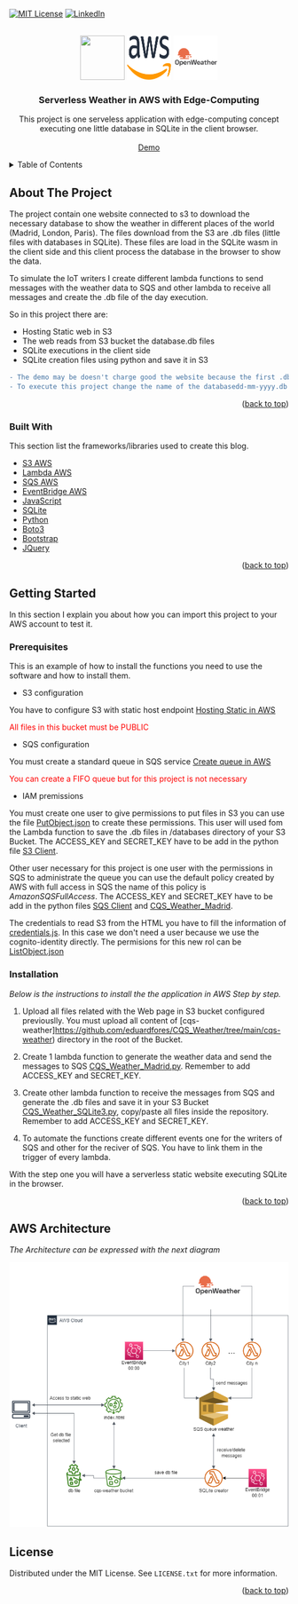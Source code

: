 [![MIT License][license-shield]][license-url]
[![LinkedIn][linkedin-shield]][linkedin-url]


<!-- PROJECT LOGO -->
<br />
<div align="center">
  <img src="https://user-images.githubusercontent.com/552629/76405509-87025300-6388-11ea-86c9-af882abb00bd.png" width="80" height="80" />
  <img src="README_IMGS/Amazon_Web_Services_Logo.png" alt="Logo" width="80" height="80">
  <img src="README_IMGS/openweather.png" width="80" height="80" />

  <h3 align="center">Serverless Weather in AWS with Edge-Computing </h3>

  <p align="center">
    This project is one serveless application with edge-computing concept executing one little database in SQLite in the client browser. 
    <br />
    <br />
    <a href="http://cqs-weather.s3-website.eu-central-1.amazonaws.com/">Demo</a>
  </p>
</div>

<details>
  <summary>Table of Contents</summary>
  <ol>
    <li>
      <a href="#about-the-project">About The Project</a>
      <ul>
        <li><a href="#built-with">Built With</a></li>
      </ul>
    </li>
    <li>
      <a href="#getting-started">Getting Started</a>
      <ul>
        <li><a href="#prerequisites">Prerequisites</a></li>
        <li><a href="#installation">Installation</a></li>
      </ul>
    </li>
    <li><a href="#AWS-architecture">AWS Architecture</a></li>
    <li><a href="#license">License</a></li>
  </ol>
</details>

<!-- ABOUT THE PROJECT -->
## About The Project

The project contain one website connected to s3 to download the necessary database to show the weather in different places of the world (Madrid, London, Paris). The files download from the S3 are .db files (little files with databases in SQLite). These files are load in the SQLite wasm in the client side and this client process the database
in the browser to show the data.

To simulate the IoT writers I create different lambda functions to send messages with the weather data to SQS and other lambda to receive all messages and create the .db file of the day execution.

So in this project there are:
* Hosting Static web in S3
* The web reads from S3 bucket the database.db files
* SQLite executions in the client side
* SQLite creation files using python and save it in S3

```diff
- The demo may be doesn't charge good the website because the first .db file searched is the current date. e.g. database08-04-2022.db
- To execute this project change the name of the databasedd-mm-yyyy.db with the current date and add it in your S3 Bucket inside the /database directory
```
<p align="right">(<a href="#top">back to top</a>)</p>

<!-- BUILT STARTED -->
### Built With

This section list the frameworks/libraries used to create this blog. 

* [S3 AWS](https://aws.amazon.com/es/s3/)
* [Lambda AWS](https://aws.amazon.com/es/lambda/)
* [SQS AWS](https://aws.amazon.com/es/sqs/)
* [EventBridge AWS](https://aws.amazon.com/es/eventbridge/)
* [JavaScript](https://www.javascript.com/)
* [SQLite](https://sql.js.org/)
* [Python](https://www.python.org/)
* [Boto3](https://aws.amazon.com/es/sdk-for-python/)
* [Bootstrap](https://getbootstrap.com)
* [JQuery](https://jquery.com)

<p align="right">(<a href="#top">back to top</a>)</p>

<!-- GETTING STARTED -->
## Getting Started

In this section I explain you about how you can import this project to your AWS account to test it. 

### Prerequisites

This is an example of how to install the functions you need to use the software and how to install them.

* S3 configuration

You have to configure S3 with static host endpoint 
[Hosting Static in AWS](https://docs.aws.amazon.com/AmazonS3/latest/userguide/WebsiteHosting.html)

<p style="color: red"> All files in this bucket must be PUBLIC </p>

* SQS configuration

You must create a standard queue in SQS service
[Create queue in AWS](https://docs.aws.amazon.com/AWSSimpleQueueService/latest/SQSDeveloperGuide/sqs-configure-create-queue.html)

<p style="color: red"> You can create a FIFO queue but for this project is not necessary </p>

* IAM premissions

You must create one user to give permissions to put files in S3 you can use the file [PutObject.json](https://github.com/eduardfores/CQS_Weather/blob/main/AWS_Permissions/PutObject.json) to create these permissions. This user will used fom the Lambda function to save the .db files in /databases directory of your S3 Bucket. The ACCESS_KEY and SECRET_KEY have to be add in the python file [S3 Client](https://github.com/eduardfores/CQS_Weather/blob/main/AWS_lambda/CQS_Weather_SQLite3/s3_client.py).

Other user necessary for this project is one user with the permissions in SQS to administrate the queue you can use the default policy created by AWS with full access in SQS the name of this policy is *AmazonSQSFullAccess*. The ACCESS_KEY and SECRET_KEY have to be add in the python files [SQS Client](https://github.com/eduardfores/CQS_Weather/blob/main/AWS_lambda/CQS_Weather_SQLite3/sqs_client.py) and [CQS_Weather_Madrid](https://github.com/eduardfores/CQS_Weather/blob/main/AWS_lambda/CQS_Weather_Madrid/CQS_Weather_Madrid.py).

The credentials to read S3 from the HTML you have to fill the information of [credentials.js](https://github.com/eduardfores/CQS_Weather/blob/main/cqs-weather/js/credentials/credentials.js). In this case we don't need a user because we use the cognito-identity directly. The permisions for this new rol can be [ListObject.json](https://github.com/eduardfores/CQS_Weather/blob/main/AWS_Permissions/ListObject.json)

### Installation

_Below is the instructions to install the the application in AWS Step by step._

1. Upload all files related with the Web page in S3 bucket configured previouslly. You must upload all content of [cqs-weather]https://github.com/eduardfores/CQS_Weather/tree/main/cqs-weather) directory in the root of the Bucket.
 
2. Create 1 lambda function to generate the weather data and send the messages to SQS [CQS_Weather_Madrid.py](https://github.com/eduardfores/CQS_Weather/blob/main/AWS_lambda/CQS_Weather_Madrid/CQS_Weather_Madrid.py). Remember to add ACCESS_KEY and SECRET_KEY.

3. Create other lambda function to receive the messages from SQS and generate the .db files and save it in your S3 Bucket [CQS_Weather_SQLite3.py](https://github.com/eduardfores/CQS_Weather/tree/main/AWS_lambda/CQS_Weather_SQLite3), copy/paste all files inside the repository. Remember to add ACCESS_KEY and SECRET_KEY.

4. To automate the functions create different events one for the writers of SQS and other for the reciver of SQS. You have to link them in the trigger of every lambda.

With the step one you will have a serverless static website executing SQLite in the browser.


<p align="right">(<a href="#top">back to top</a>)</p>

## AWS Architecture

_The Architecture can be expressed with the next diagram_

<div align="center">
    <img src="README_IMGS/AWS-architecture.png" alt="Diagram"/>
</div>

<!-- LICENSE -->
## License

Distributed under the MIT License. See `LICENSE.txt` for more information.

<p align="right">(<a href="#top">back to top</a>)</p>


[license-shield]: https://img.shields.io/github/license/othneildrew/Best-README-Template.svg?style=for-the-badge
[license-url]: https://github.com/eduardfores/CQS_Weather/blob/main/LICENSE
[linkedin-shield]: https://img.shields.io/badge/-LinkedIn-black.svg?style=for-the-badge&logo=linkedin&colorB=555
[linkedin-url]: https://www.linkedin.com/in/eduard-for%C3%A9s-ferrer-354b61163/